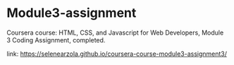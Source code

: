 # Module3-assignment
Coursera course: HTML, CSS, and Javascript for Web Developers, Module 3 Coding Assignment, completed.

link: https://selenearzola.github.io/coursera-course-module3-assignment3/

